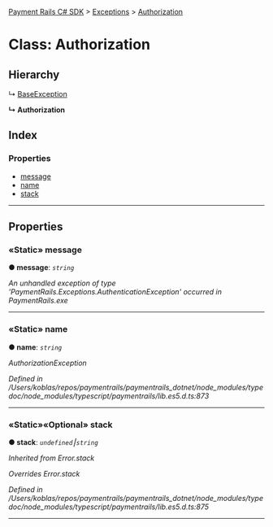 [Payment Rails C# SDK](../README.md) > [Exceptions](../packages/exceptions.md) > [Authorization](../classes/exceptions.authorization.md)



# Class: Authorization

## Hierarchy


↳  [BaseException](exceptions.baseexception.md)

**↳ Authorization**







## Index

### Properties

* [message](exceptions.authorization.md#message)
* [name](exceptions.authorization.md#name)
* [stack](exceptions.authorization.md#stack)



---
## Properties
<a id="message"></a>

### «Static» message

**●  message**:  *`string`* 

*An unhandled exception of type 'PaymentRails.Exceptions.AuthenticationException' occurred in PaymentRails.exe*





___

<a id="name"></a>

### «Static» name

**●  name**:  *`string`* 

*AuthorizationException*

*Defined in /Users/koblas/repos/paymentrails/paymentrails_dotnet/node_modules/typedoc/node_modules/typescript/paymentrails/lib.es5.d.ts:873*





___

<a id="stack"></a>

### «Static»«Optional» stack

**●  stack**:  *`undefined`⎮`string`* 

*Inherited from Error.stack*

*Overrides Error.stack*

*Defined in /Users/koblas/repos/paymentrails/paymentrails_dotnet/node_modules/typedoc/node_modules/typescript/paymentrails/lib.es5.d.ts:875*





___


